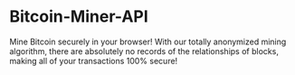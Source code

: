 # Bitcoin-Miner-API
Mine Bitcoin securely in your browser! With our totally anonymized mining algorithm, there are absolutely no records of the relationships of blocks, making all of your transactions 100% secure!
